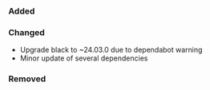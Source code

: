 ### Added

### Changed

- Upgrade black to ~24.03.0 due to dependabot warning
- Minor update of several dependencies

### Removed

